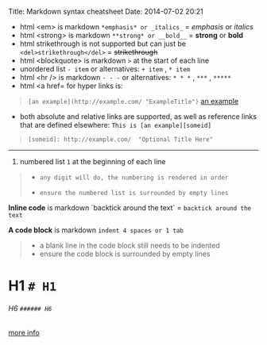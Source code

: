 Title: Markdown syntax cheatsheet
Date: 2014-07-02 20:21

- html &lt;em&gt; is markdown `*emphasis* or _italics_` = *emphasis* or _italics_ 
- html &lt;strong&gt; is markdown `**strong* or __bold__` = **strong** or __bold__
- html strikethrough is not supported but can just be `<del>strikethrough</del>` = <del>strikethrough</del>
- html &lt;blockquote&gt; is markdown `>` at the start of each line
- unordered list `- item` or alternatives: `+ item` , `* item`
- html &lt;hr /&gt; is markdown `- - -` or alternatives: `* * *` , `***` , `*****`
- html &lt;a href= for hyper links is:
> `[an example](http://example.com/ "ExampleTitle")` [an example](/about-john-pfeiffer "ExampleTitle") 
- both absolute and relative links are supported, as well as reference links that are defined elsewhere:
`This is [an example][someid]`
> `[someid]: http://example.com/  "Optional Title Here"`
- - - 

1. numbered list `1` at the beginning of each line
> -     any digit will do, the numbering is rendered in order
> -     ensure the numbered list is surrounded by empty lines


**Inline code** is markdown \`backtick around the text\` = `backtick around the text`

**A code block** is markdown `indent 4 spaces or 1 tab`
> -    a blank line in the code block still needs to be indented
> -    ensure the code block is surrounded by empty lines
    


# H1  `# H1`
###### H6  `###### H6`

[more info](http://daringfireball.net/projects/markdown/syntax)

